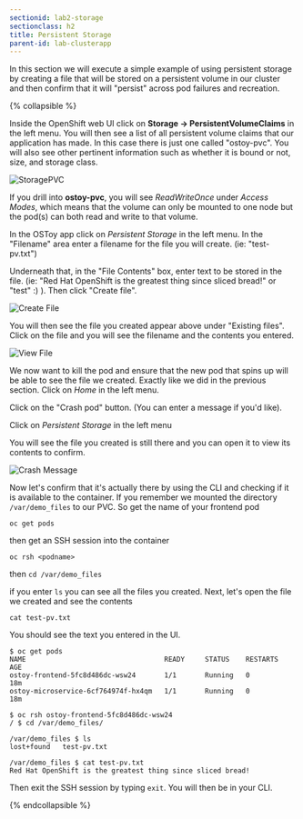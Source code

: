 ```yaml
---
sectionid: lab2-storage
sectionclass: h2
title: Persistent Storage
parent-id: lab-clusterapp
---
```


In this section we will execute a simple example of using persistent storage by creating a file that will be stored on a persistent volume in our cluster and then confirm that it will "persist" across pod failures and recreation.

{% collapsible %}

Inside the OpenShift web UI click on **Storage -> PersistentVolumeClaims** in the left menu. You will then see a list of all persistent volume claims that our application has made.  In this case there is just one called "ostoy-pvc".  You will also see other pertinent information such as whether it is bound or not, size, and storage class.

![StoragePVC](media/managedlab/17-1-ostoy-storagepvc.png)

If you drill into **ostoy-pvc**, you will see *ReadWriteOnce* under *Access Modes*, which means that the volume can only be mounted to one node but the pod(s) can both read and write to that volume.

In the OSToy app click on *Persistent Storage* in the left menu.  In the "Filename" area enter a filename for the file you will create. (ie: "test-pv.txt")

Underneath that, in the "File Contents" box, enter text to be stored in the file. (ie: "Red Hat OpenShift is the greatest thing since sliced bread!" or "test" :) ).  Then click "Create file".

![Create File](media/managedlab/17-2-ostoy-createfile.png)

You will then see the file you created appear above under "Existing files".  Click on the file and you will see the filename and the contents you entered.

![View File](media/managedlab/18-ostoy-viewfile.png)

We now want to kill the pod and ensure that the new pod that spins up will be able to see the file we created. Exactly like we did in the previous section. Click on *Home* in the left menu.

Click on the "Crash pod" button.  (You can enter a message if you'd like).

Click on *Persistent Storage* in the left menu

You will see the file you created is still there and you can open it to view its contents to confirm.

![Crash Message](media/managedlab/19-ostoy-existingfile.png)

Now let's confirm that it's actually there by using the CLI and checking if it is available to the container.  If you remember we mounted the directory `/var/demo_files` to our PVC.  So get the name of your frontend pod

`oc get pods`

then get an SSH session into the container

`oc rsh <podname>`

then `cd /var/demo_files`

if you enter `ls` you can see all the files you created.  Next, let's open the file we created and see the contents

`cat test-pv.txt`

You should see the text you entered in the UI.

```
$ oc get pods
NAME                                  READY     STATUS    RESTARTS   AGE
ostoy-frontend-5fc8d486dc-wsw24       1/1       Running   0          18m
ostoy-microservice-6cf764974f-hx4qm   1/1       Running   0          18m

$ oc rsh ostoy-frontend-5fc8d486dc-wsw24
/ $ cd /var/demo_files/

/var/demo_files $ ls
lost+found   test-pv.txt

/var/demo_files $ cat test-pv.txt 
Red Hat OpenShift is the greatest thing since sliced bread!
```

Then exit the SSH session by typing `exit`. You will then be in your CLI.

{% endcollapsible %}
